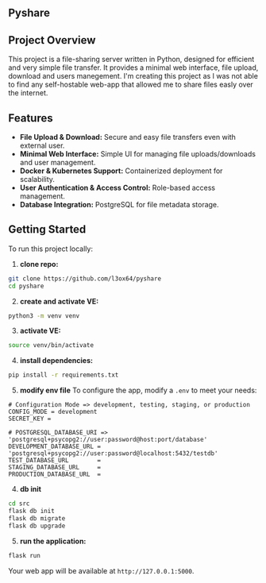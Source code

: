 ## Pyshare

## Project Overview
This project is a file-sharing server written in Python, designed for efficient and very simple file transfer. It provides a minimal web interface, file upload, download and users manegement. I'm creating this project as I was not able to find any self-hostable web-app that allowed me to share files easly over the internet.

## Features
- **File Upload & Download:** Secure and easy file transfers even with external user.
- **Minimal Web Interface:** Simple UI for managing file uploads/downloads and user management.
- **Docker & Kubernetes Support:** Containerized deployment for scalability.
- **User Authentication & Access Control:** Role-based access management.
- **Database Integration:** PostgreSQL for file metadata storage.

## Getting Started

To run this project locally:

1. **clone repo:**

```bash
git clone https://github.com/l3ox64/pyshare
cd pyshare
```

2. **create and activate VE:**

```bash
python3 -m venv venv
```

3. **activate VE:**
```bash
source venv/bin/activate
```

4. **install dependencies:**

```bash
pip install -r requirements.txt
```

5. **modify env file**
To configure the app, modify a `.env` to meet your needs:

```
# Configuration Mode => development, testing, staging, or production
CONFIG_MODE = development
SECRET_KEY = 

# POSTGRESQL_DATABASE_URI => 'postgresql+psycopg2://user:password@host:port/database'
DEVELOPMENT_DATABASE_URL = 'postgresql+psycopg2://user:password@localhost:5432/testdb'
TEST_DATABASE_URL        =
STAGING_DATABASE_URL     =
PRODUCTION_DATABASE_URL  =
```

4. **db init**

```bash
cd src
flask db init
flask db migrate
flask db upgrade
```

5. **run the application:**

```bash
flask run
```

Your web app will be available at `http://127.0.0.1:5000`.

